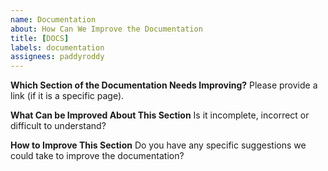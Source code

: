 ```yaml
---
name: Documentation
about: How Can We Improve the Documentation
title: [DOCS]
labels: documentation
assignees: paddyroddy
---
```


**Which Section of the Documentation Needs Improving?**
Please provide a link (if it is a specific page).

**What Can be Improved About This Section**
Is it incomplete, incorrect or difficult to understand?

**How to Improve This Section**
Do you have any specific suggestions we could take to improve the documentation?
